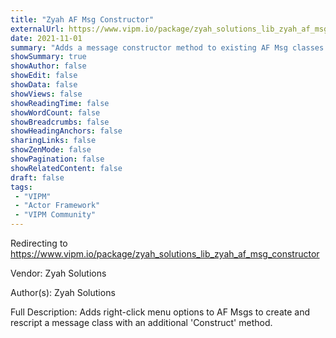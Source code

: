 ```yaml
---
title: "Zyah AF Msg Constructor"
externalUrl: https://www.vipm.io/package/zyah_solutions_lib_zyah_af_msg_constructor
date: 2021-11-01
summary: "Adds a message constructor method to existing AF Msg classes."
showSummary: true
showAuthor: false
showEdit: false
showData: false
showViews: false
showReadingTime: false
showWordCount: false
showBreadcrumbs: false
showHeadingAnchors: false
sharingLinks: false
showZenMode: false
showPagination: false
showRelatedContent: false
draft: false
tags:
 - "VIPM"
 - "Actor Framework"
 - "VIPM Community"
---
```


Redirecting to https://www.vipm.io/package/zyah_solutions_lib_zyah_af_msg_constructor

Vendor: Zyah Solutions

Author(s): Zyah Solutions
 
Full Description:
Adds right-click menu options to AF Msgs to create and rescript a message class with an additional 'Construct' method.